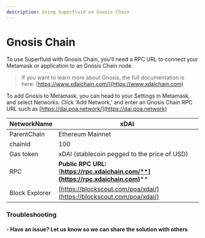 ```yaml
---
description: Using Superfluid on Gnosis Chain
---
```


# Gnosis Chain

To use Superfluid with Gnosis Chain, you'll need a RPC URL to connect your Metamask or application to an Gnosis Chain node.

> If you want to learn more about Gnosis, the full documentation is here: [https://www.xdaichain.com/](https://www.xdaichain.com)

To add Gnosis to Metamask, you can head to your Settings in Metamask, and select Networks. Click 'Add Network,' and enter an Gnosis Chain RPC URL such as [https://dai.poa.network/](https://dai.poa.network)

| NetworkName    | **xDAI**                                                                            |
| -------------- | ----------------------------------------------------------------------------------- |
| ParentChain    | Ethereum Mainnet                                                                    |
| chainId        | 100                                                                                 |
| Gas token      | xDAI (stablecoin pegged to the price of USD)                                        |
| RPC            | **Public RPC URL:** [**https://rpc.xdaichain.com/**](https://rpc.xdaichain.com)**** |
| Block Explorer | [https://blockscout.com/poa/xdai/](https://blockscout.com/poa/xdai/)                |



### Troubleshooting

#### - Have an issue? Let us know so we can share the solution with others&#x20;
